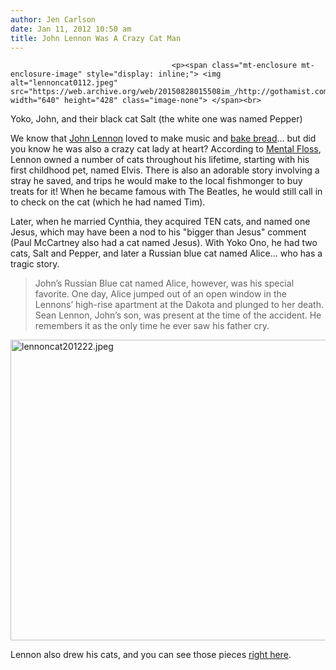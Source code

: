 ```yaml
---
author: Jen Carlson
date: Jan 11, 2012 10:50 am
title: John Lennon Was A Crazy Cat Man
---
```


	
										<p><span class="mt-enclosure mt-enclosure-image" style="display: inline;"> <img alt="lennoncat0112.jpeg" src="https://web.archive.org/web/20150828015508im_/http://gothamist.com/attachments/arts_jen/lennoncat0112.jpeg" width="640" height="428" class="image-none"> </span><br>
<span class="photo_caption">Yoko, John, and their black cat Salt (the white one was named Pepper)</span></p>

<p>We know that <a href="https://web.archive.org/web/20150828015508/http://gothamist.com/tags/johnlennon">John Lennon</a> loved to make music and <a href="https://web.archive.org/web/20150828015508/http://gothamist.com/2010/10/18/post-beatles_bread_baking_with_john.php">bake bread</a>... but did you know he was also a crazy cat lady at heart? According to <a href="https://web.archive.org/web/20150828015508/http://www.mentalfloss.com/blogs/archives/112920">Mental Floss</a>, Lennon owned a number of cats throughout his lifetime, starting with his first childhood pet, named Elvis. There is also an adorable story involving a stray he saved, and trips he would make to the local fishmonger to buy treats for it! When he became famous with The Beatles, he would still call in to check on the cat (which he had named Tim). </p>

<p>Later, when he married Cynthia, they acquired TEN cats, and named one Jesus, which may have been a nod to his &quot;bigger than Jesus&quot; comment (Paul McCartney also had a cat named Jesus). With Yoko Ono, he had two cats, Salt and Pepper, and later a Russian blue cat named Alice... who has a tragic story.</p>

<blockquote>John&#x2019;s Russian Blue cat named Alice, however, was his special favorite. One day, Alice jumped out of an open window in the Lennons&#x2019; high-rise apartment at the Dakota and plunged to her death. Sean Lennon, John&#x2019;s son, was present at the time of the accident. He remembers it as the only time he ever saw his father cry.</blockquote>

<p><span class="mt-enclosure mt-enclosure-image" style="display: inline;"> <img alt="lennoncat201222.jpeg" src="https://web.archive.org/web/20150828015508im_/http://gothamist.com/attachments/arts_jen/lennoncat201222.jpeg" width="640" height="481" class="image-none"> </span></p>

<p>Lennon also drew his cats, and you can see those pieces <a href="https://web.archive.org/web/20150828015508/http://www.catanna.com/johnlennonscats.htm">right here</a>.</p>					
										
									
				